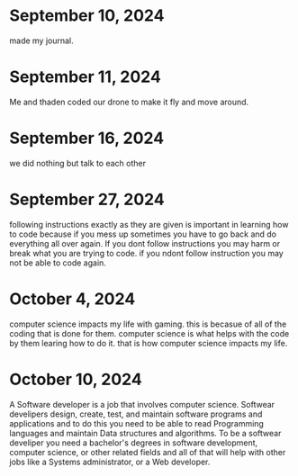 # September 10, 2024
made my journal.

# September 11, 2024
Me and thaden coded our drone to make it fly and move around.

# September 16, 2024
we did nothing but talk to each other

# September 27, 2024
following instructions exactly as they are given is important in learning how to code because if you mess up sometimes you have to go back and do 
everything all over again. If you dont follow instructions you may harm or break what you are trying to code. if you ndont follow instruction you may not be able to code again.

# October 4, 2024
computer science impacts my life with gaming. this is becasue of all of the coding that is done for them. 
computer science is what helps with the code by them learing how to do it. that is how computer science impacts my life.

# October 10, 2024
A Software developer is a job that involves computer science. Softwear develipers design, create, test, and maintain software programs and applications and to do this you need to be able to read Programming languages and maintain Data structures and algorithms. To be a softwear develiper you need a bachelor's degrees in software development, computer science, or other related fields and all of that will help with other jobs like a Systems administrator, or a Web developer.

